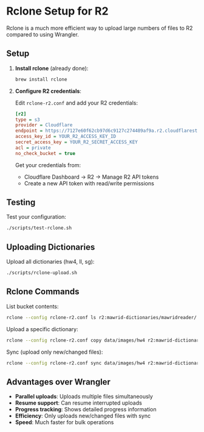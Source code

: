 # Rclone Setup for R2

Rclone is a much more efficient way to upload large numbers of files to R2 compared to using Wrangler.

## Setup

1. **Install rclone** (already done):
   ```bash
   brew install rclone
   ```

2. **Configure R2 credentials**:
   
   Edit `rclone-r2.conf` and add your R2 credentials:
   ```ini
   [r2]
   type = s3
   provider = Cloudflare
   endpoint = https://7127e60f62cb97d6c9127c274489af9a.r2.cloudflarestorage.com
   access_key_id = YOUR_R2_ACCESS_KEY_ID
   secret_access_key = YOUR_R2_SECRET_ACCESS_KEY
   acl = private
   no_check_bucket = true
   ```

   Get your credentials from:
   - Cloudflare Dashboard → R2 → Manage R2 API tokens
   - Create a new API token with read/write permissions

## Testing

Test your configuration:
```bash
./scripts/test-rclone.sh
```

## Uploading Dictionaries

Upload all dictionaries (hw4, ll, sg):
```bash
./scripts/rclone-upload.sh
```

## Rclone Commands

List bucket contents:
```bash
rclone --config rclone-r2.conf ls r2:mawrid-dictionaries/mawridreader/
```

Upload a specific dictionary:
```bash
rclone --config rclone-r2.conf copy data/images/hw4 r2:mawrid-dictionaries/mawridreader/hw4 --progress
```

Sync (upload only new/changed files):
```bash
rclone --config rclone-r2.conf sync data/images/hw4 r2:mawrid-dictionaries/mawridreader/hw4 --progress
```

## Advantages over Wrangler

- **Parallel uploads**: Uploads multiple files simultaneously
- **Resume support**: Can resume interrupted uploads
- **Progress tracking**: Shows detailed progress information
- **Efficiency**: Only uploads new/changed files with sync
- **Speed**: Much faster for bulk operations